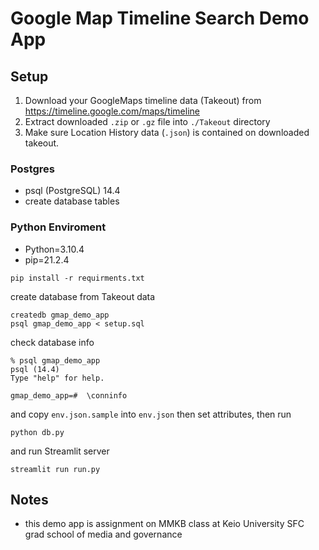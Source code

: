 # Google Map Timeline Search Demo App

## Setup

1. Download your GoogleMaps timeline data (Takeout) from <https://timeline.google.com/maps/timeline>
1. Extract downloaded `.zip` or `.gz` file into `./Takeout` directory
1. Make sure Location History data (`.json`) is contained on downloaded takeout.

### Postgres

- psql (PostgreSQL) 14.4
- create database tables

### Python Enviroment

- Python=3.10.4
- pip=21.2.4

```shell
pip install -r requirments.txt
```

create database from Takeout data

```shell
createdb gmap_demo_app
psql gmap_demo_app < setup.sql
```

check database info

```shell
% psql gmap_demo_app
psql (14.4)
Type "help" for help.

gmap_demo_app=#  \conninfo
```

and copy  `env.json.sample` into `env.json` then set attributes, then run

```shell
python db.py
```

and run Streamlit server

```shell
streamlit run run.py
```

## Notes

- this demo app is assignment on MMKB class at Keio University SFC grad school of media and governance
